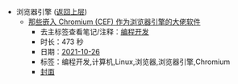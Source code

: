 - 浏览器引擎 ([返回上层](../))
    - [那些嵌入 Chromium (CEF) 作为浏览器引擎的大佬软件](https://www.bilibili.com/video/BV1144y1v7cn)
        - 去主标签查看笔记/注释：[编程开发](../tags/编程开发.md)
        - 时长：473 秒
        - 日期：[2021-10-26](../month/202110.md)
        - 标签：编程开发,计算机,Linux,浏览器,浏览器引擎,Chromium
        - [封面](http://i1.hdslb.com/bfs/archive/fb173ebbd262ecbc0931b42b3458679002eb3d74.jpg)
